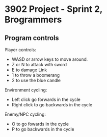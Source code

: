 # 3902 Project - Sprint 2, Brogrammers

## Program controls

Player controls:
 - WASD or arrow keys to move around.
 - Z or N to attack with sword
 - E to damage Link
 - 1 to throw a boomerang
 - 2 to use the blue candle

Environment cycling:
 - Left click go forwards in the cycle
 - Right click to go backwards in the cycle

Enemy/NPC cycling:
 - O to go fowards in the cycle
 - P to go backwards in the cycle
